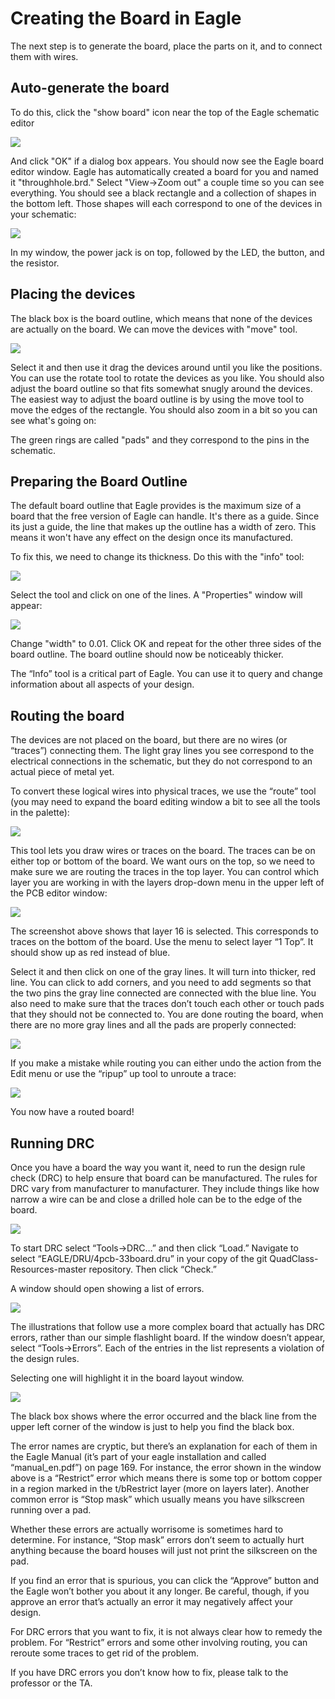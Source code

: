 # Creating the Board in Eagle

The next step is to generate the board, place the parts on it, and to connect them with wires.

## Auto-generate the board

To do this, click the "show board" icon near the top of the Eagle schematic editor

![](images/board1_new.png)

And click "OK" if a dialog box appears. You should now see the Eagle board editor window. Eagle has automatically created a board for you and named it "throughhole.brd." Select "View->Zoom out" a couple time so you can see everything. You should see a black rectangle and a collection of shapes in the bottom left. Those shapes will each correspond to one of the devices in your schematic:

![](images/board2_new.png)

In my window, the power jack is on top, followed by the LED, the button, and the resistor.

## Placing the devices

The black box is the board outline, which means that none of the devices are actually on the board. We can move the devices with "move" tool.

![](images/board3_new.png)

Select it and then use it drag the devices around until you like the positions. You can use the rotate tool to rotate the devices as you like. You should also adjust the board outline so that fits somewhat snugly around the devices. The easiest way to adjust the board outline is by using the move tool to move the edges of the rectangle. You should also zoom in a bit so you can see what's going on:

The green rings are called "pads" and they correspond to the pins in the schematic.

## Preparing the Board Outline

The default board outline that Eagle provides is the maximum size of a board that the free version of Eagle can handle. It's there as a guide. Since its just a guide, the line that makes up the outline has a width of zero. This means it won't have any effect on the design once its manufactured.

To fix this, we need to change its thickness. Do this with the "info" tool:

![](images/board4_new.png)

Select the tool and click on one of the lines. A "Properties" window will appear:

![](images/board5_new.png)

Change "width" to 0.01. Click OK and repeat for the other three sides of the board outline. The board outline should now be noticeably thicker.

The “Info” tool is a critical part of Eagle. You can use it to query and change information about all aspects of your design.

## Routing the board

The devices are not placed on the board, but there are no wires (or “traces”) connecting them. The light gray lines you see correspond to the electrical connections in the schematic, but they do not correspond to an actual piece of metal yet.

To convert these logical wires into physical traces, we use the “route” tool (you may need to expand the board editing window a bit to see all the tools in the palette):

![](images/board6_new.png)

This tool lets you draw wires or traces on the board. The traces can be on either top or bottom of the board. We want ours on the top, so we need to make sure we are routing the traces in the top layer. You can control which layer you are working in with the layers drop-down menu in the upper left of the PCB editor window:

![](images/board7_new.png)

The screenshot above shows that layer 16 is selected. This corresponds to traces on the bottom of the board. Use the menu to select layer “1 Top”. It should show up as red instead of blue.

Select it and then click on one of the gray lines. It will turn into thicker, red line. You can click to add corners, and you need to add segments so that the two pins the gray line connected are connected with the blue line. You also need to make sure that the traces don’t touch each other or touch pads that they should not be connected to. You are done routing the board, when there are no more gray lines and all the pads are properly connected:

![](images/board8_new.png)

If you make a mistake while routing you can either undo the action from the Edit menu or use the “ripup” up tool to unroute a trace:

![](images/board9_new.png)

You now have a routed board!

## Running DRC

Once you have a board the way you want it, need to run the design rule check (DRC) to help ensure that board can be manufactured. The rules for DRC vary from manufacturer to manufacturer. They include things like how narrow a wire can be and close a drilled hole can be to the edge of the board.

![](images/board10_new.png)

To start DRC select “Tools->DRC…” and then click “Load.” Navigate to select “EAGLE/DRU/4pcb-33board.dru” in your copy of the git QuadClass-Resources-master repository. Then click “Check.”

A window should open showing a list of errors.

![](images/board11.png)

The illustrations that follow use a more complex board that actually has DRC errors, rather than our simple flashlight board. If the window doesn’t appear, select “Tools->Errors”. Each of the entries in the list represents a violation of the design rules.

Selecting one will highlight it in the board layout window.

![](images/board12.png)

The black box shows where the error occurred and the black line from the upper left corner of the window is just to help you find the black box.

The error names are cryptic, but there’s an explanation for each of them in the Eagle Manual (it’s part of your eagle installation and called “manual_en.pdf”) on page 169. For instance, the error shown in the window above is a “Restrict” error which means there is some top or bottom copper in a region marked in the t/bRestrict layer (more on layers later). Another common error is “Stop mask” which usually means you have silkscreen running over a pad.

Whether these errors are actually worrisome is sometimes hard to determine. For instance, “Stop mask” errors don’t seem to actually hurt anything because the board houses will just not print the silkscreen on the pad.

If you find an error that is spurious, you can click the “Approve” button and the Eagle won’t bother you about it any longer. Be careful, though, if you approve an error that’s actually an error it may negatively affect your design.

For DRC errors that you want to fix, it is not always clear how to remedy the problem. For “Restrict” errors and some other involving routing, you can reroute some traces to get rid of the problem.

If you have DRC errors you don’t know how to fix, please talk to the professor or the TA.
